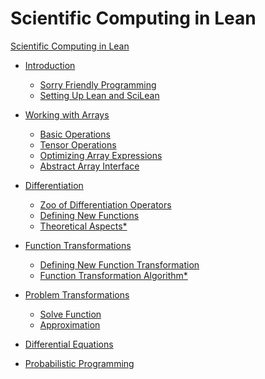 # Scientific Computing in Lean

[Scientific Computing in Lean](./title.md)
- [Introduction](./introduction.md)
  - [Sorry Friendly Programming]() <!-- (./introduction/sorry-friendly-programming.md) -->
  - [Setting Up Lean and SciLean](./installation.md) <!-- (./introduction/sorry-friendly-programming.md) -->
- [Working with Arrays](./working-with-arrays.md)
  - [Basic Operations](./working-with-arrays/basics.md)
  - [Tensor Operations](./working-with-arrays/tensor-operations.md)
  - [Optimizing Array Expressions](./working-with-arrays/optimizing-arrays.md)
  - [Abstract Array Interface]() <!-- (./working-with-arrays/abstract-interface.md) -->
  
- [Differentiation]() <!-- (./differentiation.md) -->
  - [Zoo of Differentiation Operators]() <!-- (./differentiation/zoo.md) -->
  - [Defining New Functions]() <!-- (./differentiation/new-functions.md) -->
  - [Theoretical Aspects*]() <!-- (./differentiation/theoretical-aspects.md) -->
  
- [Function Transformations]() <!-- (./function-transformations.md) -->
  - [Defining New Function Transformation]() <!-- (./function-transformations/new-transformation.md) -->
  - [Function Transformation Algorithm*]() <!-- (./function-transformations/algorithm.md) -->
  
- [Problem Transformations]() <!-- (./problem-transformations.md) -->
  - [Solve Function]() <!-- (./problem-transformations/solve-function.md) -->
  - [Approximation]() <!-- (./problem-transformations/approximation.md) -->
  
- [Differential Equations]() <!-- (./differential-equations.md) -->
- [Probabilistic Programming]() <!-- (./probabilistic-programming.md) -->
